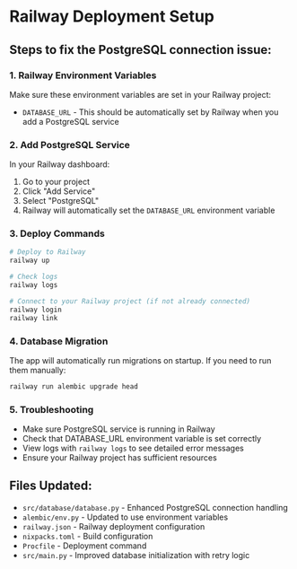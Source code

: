 # Railway Deployment Setup

## Steps to fix the PostgreSQL connection issue:

### 1. Railway Environment Variables
Make sure these environment variables are set in your Railway project:
- `DATABASE_URL` - This should be automatically set by Railway when you add a PostgreSQL service

### 2. Add PostgreSQL Service
In your Railway dashboard:
1. Go to your project
2. Click "Add Service" 
3. Select "PostgreSQL"
4. Railway will automatically set the `DATABASE_URL` environment variable

### 3. Deploy Commands
```bash
# Deploy to Railway
railway up

# Check logs
railway logs

# Connect to your Railway project (if not already connected)
railway login
railway link
```

### 4. Database Migration
The app will automatically run migrations on startup. If you need to run them manually:
```bash
railway run alembic upgrade head
```

### 5. Troubleshooting
- Make sure PostgreSQL service is running in Railway
- Check that DATABASE_URL environment variable is set correctly
- View logs with `railway logs` to see detailed error messages
- Ensure your Railway project has sufficient resources

## Files Updated:
- `src/database/database.py` - Enhanced PostgreSQL connection handling
- `alembic/env.py` - Updated to use environment variables
- `railway.json` - Railway deployment configuration
- `nixpacks.toml` - Build configuration
- `Procfile` - Deployment command
- `src/main.py` - Improved database initialization with retry logic